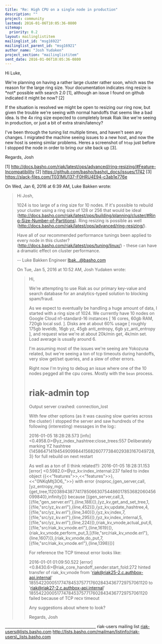 ```yaml
---
title: "Re: High CPU on a single node in production"
description: ""
project: community
lastmod: 2016-01-06T10:05:36-0800
sitemap:
  priority: 0.2
layout: mailinglistitem
mailinglist_id: "msg16922"
mailinglist_parent_id: "msg16921"
author_name: "Josh Yudaken"
project_section: "mailinglistitem"
sent_date: 2016-01-06T10:05:36-0800
---
```



Hi Luke,

We're planning on having a rather large cluster rather soon, which was
the reason for the large ring size. Your documentation indicates ring
resize is \*not\* possible with search 2.0 [1], although an issue I
found on github indicated it might be now? [2]

If the situation is resolved we might be open to resizing our ring
now, but given the trouble we're seeing with normal handoffs that
seems like a bad idea. Is the 4x ring size expected to completely
break Riak like we're seeing in production, or just a bit of extra
strain/latency?

I've been through the tuning list multiple times, and haven't seen any
changes. I migrated the machine seeing issues to a new host, and now
the new host is seeing similar problems. Heres a screenshot of `htop`
just before I stopped the node in order to bring our site back up [3].

Regards,
Josh

[1] 
http://docs.basho.com/riak/latest/ops/advanced/ring-resizing/#Feature-Incompatibility
[2] https://github.com/basho/basho\_docs/issues/1742
[3] https://slack-files.com/T031MU137-F0HRU4E94-c3ab1e776e

On Wed, Jan 6, 2016 at 6:39 AM, Luke Bakken  wrote:
> Hi Josh,
>
> 1024 is too large of a ring size for 10 nodes. If it's possible to
> rebuild your cluster using a ring size of 128 or 256 that would be
> ideal 
> (http://docs.basho.com/riak/latest/ops/building/planning/cluster/#Ring-Size-Number-of-Partitions).
> Ring resizing is possible as well
> (http://docs.basho.com/riak/latest/ops/advanced/ring-resizing/).
>
> Have all of our recommended performance tunings been applied to every
> node in this cluster?
> (http://docs.basho.com/riak/latest/ops/tuning/linux/) - these can have
> a dramatic effect on cluster performance.
>
> --
> Luke Bakken
> Engineer
> lbak...@basho.com
>
> On Tue, Jan 5, 2016 at 10:52 AM, Josh Yudaken  wrote:
>> Hi,
>>
>> We're attempting to use Riak as our primary key-value and search
>> database for an analytics-typed solution to blocking spam/fraud.
>>
>> As we expect to eventually be handling a huge amount of data, I
>> started with a ring size of 1024. We currently have 10 nodes on Google
>> Cloud n1-standard-16 instances [ 16 cores, 60gb RAM, 720gb local ssd.
>> ]. Disks are at about 60% usage [ roughly 175gb leveldb, 16gb yz, 45gb
>> anti\_entropy, 6gb yz\_anti\_entropy ], and request wise we're at about
>> 20k/min get, 4k/min set. Load average is usually around 6.
>>
>> I'm assuming most of the issues we're seeing are Yokozuna related, but
>> we're seeing a ton of tcp timeouts during handoffs, very slow get/set
>> queries, and a slew of other errors.
>>
>> Right now I'm trying to debug an issue where one of the 10 nodes
>> pegged all the cpu cores. Mostly with the `bean` process.
>>
>> # riak-admin top
>> Output server crashed: connection\_lost
>>
>> With few other options (as it was causing slow queries across the
>> cluster) I stopped the server and saw hundreds of the following
>> (interesting) messages in the log::
>>
>> 2016-01-05 18:28:28.573 [info]
>> <0.4958.0>@yz\_index\_hashtree:close\_trees:557 Deliberately marking YZ
>> hashtree {1458647141945490998441568260777384029383167049728,3} for
>> full rebuild on next restart
>>
>> As well as a ton of (I think related?):
>> 2016-01-05 18:28:31.153 [error] <0.5982.0>@yz\_kv:index\_internal:237
>> failed to index object
>> {{<<"features">>,<<"features">>},<<"0NKqMtj3O6\_">>} with error
>> {noproc,{gen\_server,call,[yz\_entropy\_mgr,{get\_tree,1120389438774178506630754486017853682060456099840},infinity]}}
>> because 
>> [{gen\_server,call,3,[{file,"gen\_server.erl"},{line,188}]},{yz\_kv,get\_and\_set\_tree,1,[{file,"src/yz\_kv.erl"},{line,452}]},{yz\_kv,update\_hashtree,4,[{file,"src/yz\_kv.erl"},{line,340}]},{yz\_kv,index,7,[{file,"src/yz\_kv.erl"},{line,295}]},{yz\_kv,index\_internal,5,[{file,"src/yz\_kv.erl"},{line,224}]},{riak\_kv\_vnode,actual\_put,6,[{file,"src/riak\_kv\_vnode.erl"},{line,1619}]},{riak\_kv\_vnode,perform\_put,3,[{file,"src/riak\_kv\_vnode.erl"},{line,1607}]},{riak\_kv\_vnode,do\_put,7,[{file,"src/riak\_kv\_vnode.erl"},{line,1398}]}]
>>
>> For reference the TCP timeout error looks like:
>>
>> 2016-01-01 01:09:50.522 [error]
>> <0.8430.6>@riak\_core\_handoff\_sender:start\_fold:272 hinted transfer of
>> riak\_kv\_vnode from 'riak@riak25-2.c.authbox-api.internal'
>> 185542200051774784537577176028434367729757061120 to
>> 'riak@riak27-2.c.authbox-api.internal'
>> 185542200051774784537577176028434367729757061120 failed because of TCP
>> recv timeout
>>
>> Any suggestions about where to look?
>>
>> Regards,
>> Josh

\_\_\_\_\_\_\_\_\_\_\_\_\_\_\_\_\_\_\_\_\_\_\_\_\_\_\_\_\_\_\_\_\_\_\_\_\_\_\_\_\_\_\_\_\_\_\_
riak-users mailing list
riak-users@lists.basho.com
http://lists.basho.com/mailman/listinfo/riak-users\_lists.basho.com

